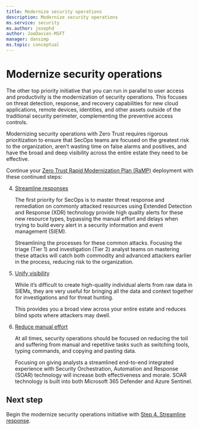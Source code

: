 ```yaml
---
title: Modernize security operations
description: Modernize security operations 
ms.service: security
ms.author: josephd
author: JoeDavies-MSFT
manager: dansimp
ms.topic: conceptual
---
```


# Modernize security operations

The other top priority initiative that you can run in parallel to user access and productivity is the modernization of security operations. This focuses on threat detection, response, and recovery capabilities for new cloud applications, remote devices, identities, and other assets outside of the traditional security perimeter, complementing the preventive access controls. 

Modernizing security operations with Zero Trust requires rigorous prioritization to ensure that SecOps teams are focused on the greatest risk to the organization, aren’t wasting time on false alarms and positives, and have the broad and deep visibility across the entire estate they need to be effective. 

Continue your [Zero Trust Rapid Modernization Plan (RaMP)](zero-trust-ramp-overview.md#ramp-initiatives-for-zero-trust) deployment with these continued steps:

4. [Streamline responses](modernize-security-operations-streamline-response.md)
 
   The first priority for SecOps is to master threat response and remediation on commonly attacked resources using Extended Detection and Response (XDR) technology provide high quality alerts for these new resource types, bypassing the manual effort and delays when trying to build every alert in a security information and event management (SIEM). 

   Streamlining the processes for these common attacks. Focusing the triage (Tier 1) and investigation (Tier 2) analyst teams on mastering these attacks will catch both commodity and advanced attackers earlier in the process, reducing risk to the organization. 
 
5. [Unify visibility](modernize-security-operations-unify-visibility.md)

   While it’s difficult to create high-quality individual alerts from raw data in SIEMs, they are very useful for bringing all the data and context together for investigations and for threat hunting. 

   This provides you a broad view across your entire estate and reduces blind spots where attackers may dwell. 

6. [Reduce manual effort](modernize-security-operations-reduce-manual-effort.md)

   At all times, security operations should be focused on reducing the toil and suffering from manual and repetitive tasks such as switching tools, typing commands, and copying and pasting data. 

   Focusing on giving analysts a streamlined end-to-end integrated experience with Security Orchestration, Automation and Response (SOAR) technology will increase both effectiveness and morale. SOAR technology is built into both Microsoft 365 Defender and Azure Sentinel. 

## Next step

Begin the modernize security operations initiative with [Step 4. Streamline response](modernize-security-operations-streamline-response.md).
